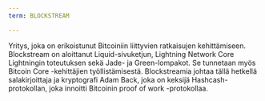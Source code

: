 ```yaml
---
term: BLOCKSTREAM

---
```

Yritys, joka on erikoistunut Bitcoiniin liittyvien ratkaisujen kehittämiseen. Blockstream on aloittanut Liquid-sivuketjun, Lightning Network Core Lightningin toteutuksen sekä Jade- ja Green-lompakot. Se tunnetaan myös Bitcoin Core -kehittäjien työllistämisestä. Blockstreamia johtaa tällä hetkellä salakirjoittaja ja kryptografi Adam Back, joka on keksijä Hashcash-protokollan, joka innoitti Bitcoinin proof of work -protokollaa.
